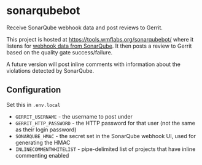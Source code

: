 # sonarqubebot

Receive SonarQube webhook data and post reviews to Gerrit.

This project is hosted at https://tools.wmflabs.org/sonarqubebot/ where it listens for [webhook data from SonarQube](https://sonarcloud.io/documentation/project-administration/webhooks/). It then posts a review to Gerrit based on the quality gate success/failure.

A future version will post inline comments with information about the violations detected by SonarQube.

## Configuration

Set this in `.env.local`

- `GERRIT_USERNAME` - the username to post under
- `GERRIT_HTTP_PASSWORD` - the HTTP password for that user (not the same as their login password)
- `SONARQUBE_HMAC` - the secret set in the SonarQube webhook UI, used for generating the HMAC
- `INLINECOMMENTWHITELIST` - pipe-delimited list of projects that have inline commenting enabled